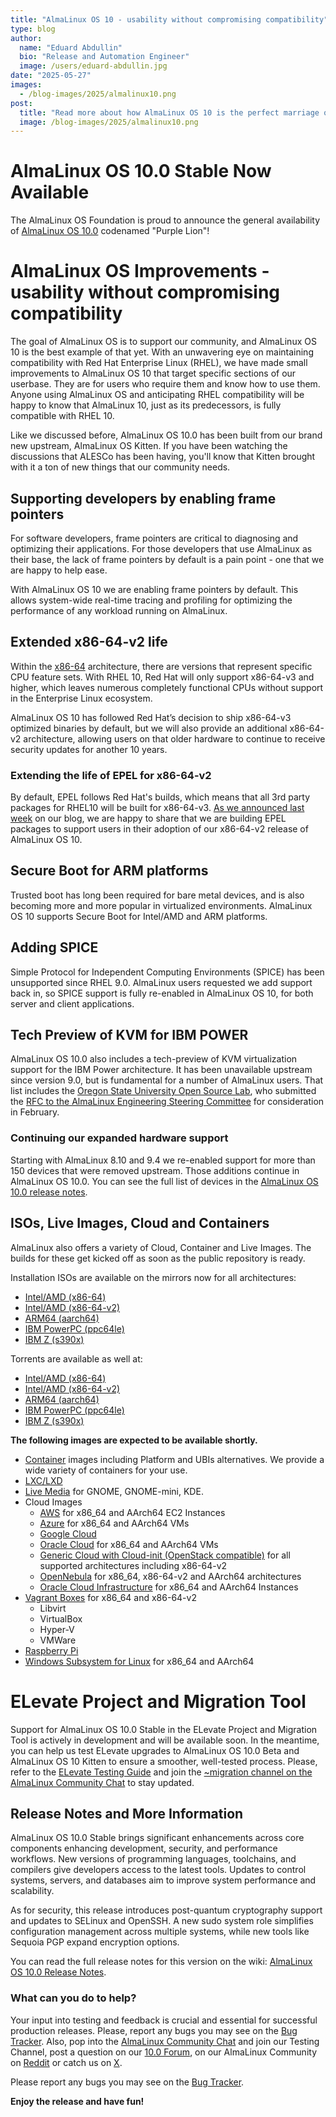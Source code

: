 ```yaml
---
title: "AlmaLinux OS 10 - usability without compromising compatibility"
type: blog
author:
  name: "Eduard Abdullin"
  bio: "Release and Automation Engineer"
  image: /users/eduard-abdullin.jpg
date: "2025-05-27"
images:
  - /blog-images/2025/almalinux10.png
post:
  title: "Read more about how AlmaLinux OS 10 is the perfect marriage of maintaining compatibility and serving our community!"
  image: /blog-images/2025/almalinux10.png
---
```


# AlmaLinux OS 10.0 Stable Now Available

The AlmaLinux OS Foundation is proud to announce the general availability of [AlmaLinux OS 10.0](https://mirrors.almalinux.org/isos.html) codenamed "Purple Lion"!

# AlmaLinux OS Improvements - usability without compromising compatibility

The goal of AlmaLinux OS is to support our community, and AlmaLinux OS 10 is the best example of that yet. With an unwavering eye on maintaining compatibility with Red Hat Enterprise Linux (RHEL), we have made small improvements to AlmaLinux OS 10 that target specific sections of our userbase. They are for users who require them and know how to use them. Anyone using AlmaLinux OS and anticipating RHEL compatibility will be happy to know that AlmaLinux 10, just as its predecessors, is fully compatible with RHEL 10.

Like we discussed before, AlmaLinux OS 10.0 has been built from our brand new upstream, AlmaLinux OS Kitten. If you have been watching the discussions that ALESCo has been having, you'll know that Kitten brought with it a ton of new things that our community needs.

## Supporting developers by enabling frame pointers

For software developers, frame pointers are critical to diagnosing and optimizing their applications. For those developers that use AlmaLinux as their base, the lack of frame pointers by default is a pain point - one that we are happy to help ease.

With AlmaLinux OS 10 we are enabling frame pointers by default. This allows system-wide real-time tracing and profiling for optimizing the performance of any workload running on AlmaLinux.

## Extended x86-64-v2 life

Within the [x86-64](https://en.wikipedia.org/wiki/X86-64) architecture, there are versions that represent specific CPU feature sets. With RHEL 10, Red Hat will only support x86-64-v3 and higher, which leaves numerous completely functional CPUs without support in the Enterprise Linux ecosystem.

AlmaLinux OS 10 has followed Red Hat’s decision to ship x86-64-v3 optimized binaries by default, but we will also provide an additional x86-64-v2 architecture, allowing users on that older hardware to continue to receive security updates for another 10 years.

### Extending the life of EPEL for x86-64-v2

By default, EPEL follows Red Hat's builds, which means that all 3rd party packages for RHEL10 will be built for x86-64-v3. [As we announced last week](https://almalinux.org/blog/2025-05-13-epel-10-kitten-v2/) on our blog, we are happy to share that we are building EPEL packages to support users in their adoption of our x86-64-v2 release of AlmaLinux OS 10.

## Secure Boot for ARM platforms

Trusted boot has long been required for bare metal devices, and is also becoming more and more popular in virtualized environments. AlmaLinux OS 10 supports Secure Boot for Intel/AMD and ARM platforms.

## Adding SPICE

Simple Protocol for Independent Computing Environments (SPICE) has been unsupported since RHEL 9.0. AlmaLinux users requested we add support back in, so SPICE support is fully re-enabled in AlmaLinux OS 10, for both server and client applications.

## Tech Preview of KVM for IBM POWER

AlmaLinux OS 10.0 also includes a tech-preview of KVM virtualization support for the IBM Power architecture. It has been unavailable upstream since version 9.0, but is fundamental for a number of AlmaLinux users. That list includes the [Oregon State University Open Source Lab](https://osuosl.org/), who submitted the [RFC to the AlmaLinux Engineering Steering Committee](https://github.com/AlmaLinux/ALESCo/blob/master/rfcs/0002-enable-kvm-on-almaLinux-9-on-ppc64le.md) for consideration in February.

### Continuing our expanded hardware support

Starting with AlmaLinux 8.10 and 9.4 we re-enabled support for more than 150 devices that were removed upstream. Those additions continue in AlmaLinux OS 10.0. You can see the full list of devices in the [AlmaLinux OS 10.0 release notes](https://wiki.almalinux.org/release-notes/10.0.html).

## ISOs, Live Images, Cloud and Containers

AlmaLinux also offers a variety of Cloud, Container and Live Images. The builds for these get kicked off as soon as the public repository is ready.

Installation ISOs are available on the mirrors now for all architectures:

- [Intel/AMD (x86-64)](https://mirrors.almalinux.org/isos/x86_64/10.0.html)
- [Intel/AMD (x86-64-v2)](https://mirrors.almalinux.org/isos/x86_64_v2/10.0.html)
- [ARM64 (aarch64)](https://mirrors.almalinux.org/isos/aarch64/10.0.html)
- [IBM PowerPC (ppc64le)](https://mirrors.almalinux.org/isos/ppc64le/10.0.html)
- [IBM Z (s390x)](https://mirrors.almalinux.org/isos/s390x/10.0.html)

Torrents are available as well at:

- [Intel/AMD (x86-64)](https://repo.almalinux.org/almalinux/10.0/isos/x86_64/AlmaLinux-10.0-x86_64.torrent)
- [Intel/AMD (x86-64-v2)](https://repo.almalinux.org/almalinux/10.0/isos/x86_64_v2/AlmaLinux-10.0-x86_64_v2.torrent)
- [ARM64 (aarch64)](https://repo.almalinux.org/almalinux/10.0/isos/aarch64/AlmaLinux-10.0-aarch64.torrent)
- [IBM PowerPC (ppc64le)](https://repo.almalinux.org/almalinux/10.0/isos/ppc64le/AlmaLinux-10.0-ppc64le.torrent)
- [IBM Z (s390x)](https://repo.almalinux.org/almalinux/10.0/isos/s390x/AlmaLinux-10.0-s390x.torrent)

**The following images are expected to be available shortly.**

- [Container](https://wiki.almalinux.org/containers/) images including Platform and UBIs alternatives. We provide a wide variety of containers for your use.
- [LXC/LXD](https://images.linuxcontainers.org/images/almalinux/)
- [Live Media](https://wiki.almalinux.org/LiveMedia.html) for GNOME, GNOME-mini, KDE.
- Cloud Images
  - [AWS](https://wiki.almalinux.org/cloud/AWS.html) for x86_64 and AArch64 EC2 Instances
  - [Azure](https://wiki.almalinux.org/cloud/Azure.html) for x86_64 and AArch64 VMs
  - [Google Cloud](https://wiki.almalinux.org/cloud/Google.html)
  - [Oracle Cloud](https://wiki.almalinux.org/cloud/OCI.html) for x86_64 and AArch64 VMs
  - [Generic Cloud with Cloud-init (OpenStack compatible)](https://wiki.almalinux.org/cloud/Generic-cloud.html) for all supported architectures including x86-64-v2
  - [OpenNebula](https://wiki.almalinux.org/cloud/OpenNebula.html) for x86_64, x86-64-v2 and AArch64 architectures
  - [Oracle Cloud Infrastructure](https://wiki.almalinux.org/cloud/OCI.html) for x86_64 and AArch64 Instances
- [Vagrant Boxes](https://app.vagrantup.com/almalinux) for x86_64 and x86-64-v2
  - Libvirt
  - VirtualBox
  - Hyper-V
  - VMWare
- [Raspberry Pi](https://wiki.almalinux.org/documentation/raspberry-pi.html)
- [Windows Subsystem for Linux](https://wiki.almalinux.org/documentation/wsl.html) for x86_64 and AArch64

# ELevate Project and Migration Tool

Support for AlmaLinux OS 10.0 Stable in the ELevate Project and Migration Tool is actively in development and will be available soon.
In the meantime, you can help us test ELevate upgrades to AlmaLinux OS 10.0 Beta and AlmaLinux OS 10 Kitten to ensure a smoother, well-tested process. Please, refer to the [ELevate Testing Guide](https://wiki.almalinux.org/elevate/ELevate-NG-testing-guide.html#upgrade-centos-7-to-almalinux-8) and join the [~migration channel on the AlmaLinux Community Chat](https://chat.almalinux.org/almalinux/channels/migration) to stay updated.

## Release Notes and More Information

AlmaLinux OS 10.0 Stable brings significant enhancements across core components enhancing development, security, and performance workflows. New versions of programming languages, toolchains, and compilers give developers access to the latest tools. Updates to control systems, servers, and databases aim to improve system performance and scalability.

As for security, this release introduces post-quantum cryptography support and updates to SELinux and OpenSSH. A new sudo system role simplifies configuration management across multiple systems, while new tools like Sequoia PGP expand encryption options.

You can read the full release notes for this version on the wiki: [AlmaLinux OS 10.0 Release Notes](https://wiki.almalinux.org/release-notes/10.0.html).

### What can you do to help?

Your input into testing and feedback is crucial and essential for successful production releases.
Please, report any bugs you may see on the [Bug Tracker](https://bugs.almalinux.org/). Also, pop into the [AlmaLinux Community Chat](https://chat.almalinux.org) and join our Testing Channel, post a question on our [10.0 Forum](https://forums.almalinux.org/), on our AlmaLinux Community on [Reddit](https://reddit.com/r/almalinux) or catch us on [X](https://twitter.com/almalinux).

Please report any bugs you may see on the [Bug Tracker](https://bugs.almalinux.org/).

**Enjoy the release and have fun!**
